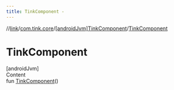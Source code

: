 ```yaml
---
title: TinkComponent -
---
```

//[link](../../index.md)/[com.tink.core](../index.md)/[[androidJvm]TinkComponent](index.md)/[TinkComponent](-tink-component.md)



# TinkComponent  
[androidJvm]  
Content  
fun [TinkComponent](-tink-component.md)()  



